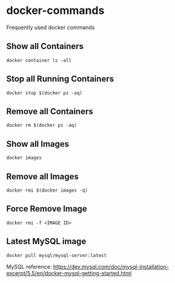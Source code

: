 # docker-commands
Frequently used docker commands

## Show all Containers

```
docker container ls -all
```

## Stop all Running Containers

```
docker stop $(docker ps -aq)
```

## Remove all Containers

```
docker rm $(docker ps -aq)
```

## Show all Images

```
docker images
```

## Remove all Images

```
docker rmi $(docker images -q)
```

## Force Remove Image

```
docker rmi -f <IMAGE ID>
```

## Latest MySQL image

```
docker pull mysql/mysql-server:latest
```

MySQL reference: https://dev.mysql.com/doc/mysql-installation-excerpt/5.5/en/docker-mysql-getting-started.html
